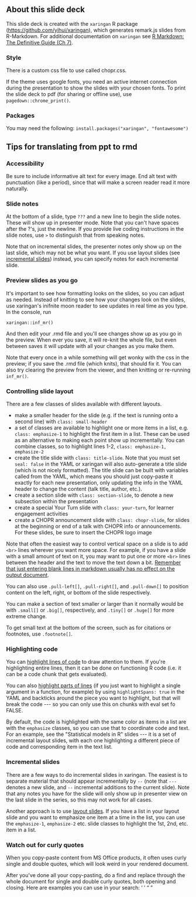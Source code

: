 
## About this slide deck

This slide deck is created with the `xaringan` R package (https://github.com/yihui/xaringan), which generates remark.js slides from R-Markdown. For additional documentation on `xaringan` see [R Markdown: The Definitive Guide (Ch 7)](https://bookdown.org/yihui/rmarkdown/xaringan.html).

### Style

There is a custom css file to use called chopr.css. 

If the theme uses google fonts, you need an active internet connection during the presentation to show the slides with your chosen fonts. To print the slide deck to pdf (for sharing or offline use), use `pagedown::chrome_print()`.

### Packages

You may need the following: `install.packages("xaringan", "fontawesome")`

## Tips for translating from ppt to rmd

### Accessibility

Be sure to include informative alt text for every image. End alt text with punctuation (like a period), since that will make a screen reader read it more naturally. 

### Slide notes

At the bottom of a slide, type `???` and a new line to begin the slide notes. These will show up in presenter mode. Note that you can't have spaces after the ?'s, just the newline. If you provide live coding instructions in the slide notes, use `>` to distinguish that from speaking notes. 

Note that on incremental slides, the presenter notes only show up on the last slide, which may not be what you want. If you use layout slides (see [incremental slides](#incremental-slides)) instead, you can specify notes for each incremental slide.  

### Preview slides as you go

It's important to see how formatting looks on the slides, so you can adjust as needed. Instead of knitting to see how your changes look on the slides, use xaringan's inifnite moon reader to see updates in real time as you type. In the console, run

```
xaringan::inf_mr()
```

And then edit your .rmd file and you'll see changes show up as you go in the preview. When ever you save, it will re-knit the whole file, but even between saves it will update with all your changes as you make them. 

Note that every once in a while something will get wonky with the css in the preview; if you save the .rmd file (which knits), that should fix it. You can also try clearing the preview from the viewer, and then knitting or re-running `inf_mr()`. 

### Controlling slide layout

There are a few classes of slides available with different layouts. 

* make a smaller header for the slide (e.g. if the text is running onto a second line) with `class: small-header`
* a set of classes are available to highlight one or more items in a list, e.g. `class: emphasize-1` to highlight the first item in a list. These can be used as an alternative to making each point show up incrementally. You can combine classes, so to highlight lines 1-2, `class: emphasize-1,  emphasize-2`
* create the title slide with `class: title-slide`. Note that you must set `seal: false` in the YAML or xaringan will also auto-generate a title slide (which is not nicely formatted). The title slide can be built with variables called from the YAML, which means you should just copy-paste it exactly for each new presentation, only updating the info in the YAML header to change the content (talk title, author, etc.). 
* create a section slide with `class: section-slide`, to denote a new subsection within the presentation
* create a special Your Turn slide with `class: your-turn`, for learner engagement activities
* create a CHOPR announcement slide with `class: chopr-slide`, for slides at the beginning or end of a talk with CHOPR info or announcements. For these slides, be sure to insert the CHOPR logo image

Note that often the easiest way to control vertical space on a slide is to add `<br>` lines wherever you want more space. For example, if you have a slide with a small amount of text on it, you may want to put one or more `<br>` lines between the header and the text to move the text down a bit. [Remember that just entering blank lines in markdown usually has no effect on the output document](https://yihui.org/en/2021/06/markdown-breath/).

You can also use `.pull-left[]`, `.pull-right[]`, and `.pull-down[]` to position content on the left, right, or bottom of the slide respectively. 

You can make a section of text smaller or larger than it normally would be with `.small[]` or `.big[]`, respectively, and `.tiny[]` or `.huge[]` for more extreme change. 

To get small text at the bottom of the screen, such as for citations or footnotes, use `.footnote[]`.

### Highlighting code

You can [highlight lines of code](https://bookdown.org/yihui/rmarkdown/some-tips.html#highlight-code-lines) to draw attention to them. If you're highlighting entire lines, then it can be done on functioning R code (i.e. it can be a code chunk that gets evaluated). 

You can also [highlight parts of lines](https://stackoverflow.com/questions/52016911/highlight-selection-of-code-in-xaringan/52018533) (if you just want to highlight a single argument in a function, for example) by using `highlightSpans: true` in the YAML and backticks around the piece you want to highlight, but that will break the code --- so you can only use this on chunks with eval set fo FALSE. 

By default, the code is highlighted with the same color as items in a list are with the `emphasize` classes, so you can use that to coordinate code and text. For an example, see the "Statistical models in R" slides --- it is a set of incremental layout slides, with each one highlighting a different piece of code and corresponding item in the text list. 

### Incremental slides

There are a few ways to do incremental slides in xaringan. The easiest is to separate material that should appear incrementally by `--` (note that `---` denotes a new slide, and `--` incremental additions to the current slide). Note that any notes you have for the slide will only show up in presenter view on the last slide in the series, so this may not work for all cases. 

Another approach is to use [layout slides](https://slides.yihui.org/xaringan/incremental.html#12). If you have a list in your layout slide and you want to emphasize one item at a time in the list, you can use the `emphasize-1`, `emphasize-2` etc. slide classes to highlight the 1st, 2nd, etc. item in a list.  

### Watch out for curly quotes 

When you copy-paste content from MS Office products, it often uses curly single and double quotes, which will look weird in your rendered document. 

After you've done all your copy-pasting, do a find and replace through the whole document for single and double curly quotes, both opening and closing. Here are examples you can use in your search: ‘ ’ “ ”
